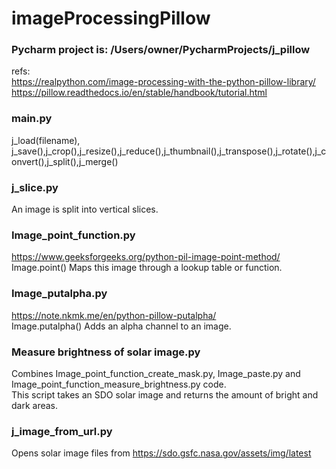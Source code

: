 # imageProcessingPillow
### Pycharm project is: /Users/owner/PycharmProjects/j_pillow 
refs:   
https://realpython.com/image-processing-with-the-python-pillow-library/  
https://pillow.readthedocs.io/en/stable/handbook/tutorial.html  
 
### main.py  

j_load(filename), j_save(),j_crop(),j_resize(),j_reduce(),j_thumbnail(),j_transpose(),j_rotate(),j_convert(),j_split(),j_merge()

### j_slice.py  
An image is split into vertical slices.  

### Image_point_function.py  
https://www.geeksforgeeks.org/python-pil-image-point-method/  
Image.point() Maps this image through a lookup table or function.  

### Image_putalpha.py  
https://note.nkmk.me/en/python-pillow-putalpha/  
Image.putalpha() Adds an alpha channel to an image.  

### Measure brightness of solar image.py  
Combines Image_point_function_create_mask.py, Image_paste.py and Image_point_function_measure_brightness.py code.  
This script takes an SDO solar image and returns the amount of bright and dark areas.   

### j_image_from_url.py  
Opens solar image files from https://sdo.gsfc.nasa.gov/assets/img/latest  




